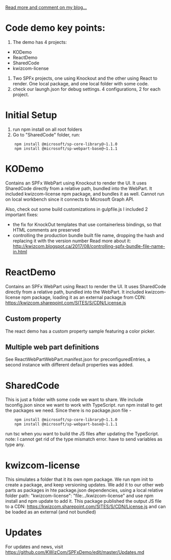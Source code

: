 [Read more and comment on my blog...](https://kwizcom.blogspot.ca/2017/08/spfx-isv-insight-to-microsofts-latest.html)

# Code demo key points:

1. The demo has 4 projects:
* KODemo
* ReactDemo
* SharedCode
* kwizcom-license
1. Two SPFx projects, one using Knockout and the other using React to render. One local package, and one local folder with some code.
1. check our laungh.json for debug settings. 4 configurations, 2 for each project.

# Initial Setup
1. run npm install on all root folders
1. Go to "SharedCode" folder, run:
```
    npm install @microsoft/sp-core-library@~1.1.0
    npm install @microsoft/sp-webpart-base@~1.1.1
```

# KODemo
Contains an SPFx WebPart using Knockout to render the UI.
It uses SharedCode directly from a relative path, bundled into the WebPart.
It included kwizcom-license npm package, and bundles it as well.
Cannot run on local workbench since it connects to Microsoft Graph API.

Also, check out some build customizations in gulpfile.js
I included 2 important fixes:
- the fix for KnockOut templates that use containerless bindings, so that HTML comments are preserved
- controlling the production bundle built file name, dropping the hash and replacing it with the version number
Read more about it: http://kwizcom.blogspot.ca/2017/08/controlling-spfx-bundle-file-name-in.html

# ReactDemo
Contains an SPFx WebPart using React to render the UI.
It uses SharedCode directly from a relative path, bundled into the WebPart.
It included kwizcom-license npm package, loading it as an external package from CDN: 
https://kwizcom.sharepoint.com/SITES/S/CDN/License.js

## Custom property
The react demo has a custom property sample featuring a color picker.

## Multiple web part definitions
See ReactWebPartWebPart.manifest.json for preconfiguredEntries, a second instance with different default properties was added.

# SharedCode
This is just a folder with some code we want to share.
We include tsconfig.json since we want to work with TypeScript.
run npm install to get the packages we need. Since there is no package.json file -
```
    npm install @microsoft/sp-core-library@~1.1.0
    npm install @microsoft/sp-webpart-base@~1.1.1
```
run tsc when you want to build the JS files after updating the TypeScript.
    note: I cannot get rid of the type mismatch error. have to send variables as type any.

# kwizcom-license
This simulates a folder that it its own npm package.
We run npm init to create a package, and keep versioning updates.
We add it to our other web parts as packages in hte package.json dependencies, using a local relative folder path:
    "kwizcom-license": "file:../kwizcom-license"
and use npm install and npm update to add it.
This package published the output JS file to a CDN:
https://kwizcom.sharepoint.com/SITES/S/CDN/License.js
and can be loaded as an external (and not bundled)


# Updates
For updates and news, visit https://github.com/KWizCom/SPFxDemo/edit/master/Updates.md
